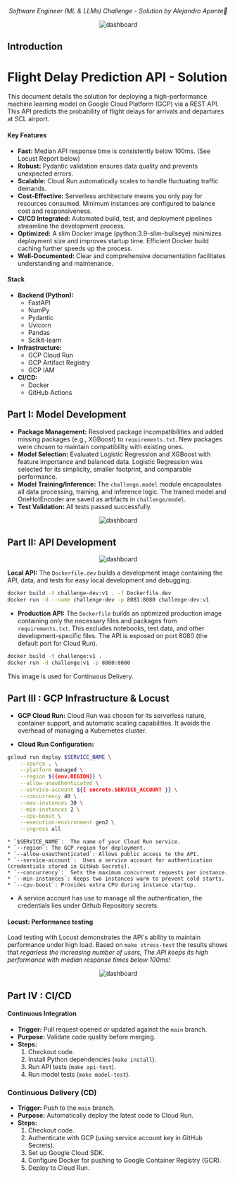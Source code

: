 <p align="center">
  <i align="center">Software Engineer (ML & LLMs) Challenge
  - Solution by Alejandro Aponte🚀</i>
</p>


<p align="center">
    <img src="https://github.com/user-attachments/assets/9e9a155b-6cf4-4604-974c-4657eaf0265c" alt="dashboard"/>
</p>


## Introduction

# Flight Delay Prediction API - Solution

This document details the solution for deploying a high-performance machine learning model on Google Cloud Platform (GCP) via a REST API. This API predicts the probability of flight delays for arrivals and departures at SCL airport.


#### Key Features

* **Fast:**  Median API response time is consistently below 100ms. (See Locust Report below)
* **Robust:**  Pydantic validation ensures data quality and prevents unexpected errors.
* **Scalable:** Cloud Run automatically scales to handle fluctuating traffic demands.
* **Cost-Effective:** Serverless architecture means you only pay for resources consumed. Minimum instances are configured to balance cost and responsiveness.
* **CI/CD Integrated:** Automated build, test, and deployment pipelines streamline the development process.
* **Optimized:** A slim Docker image (python:3.9-slim-bullseye) minimizes deployment size and improves startup time.  Efficient Docker build caching further speeds up the process.
* **Well-Documented:** Clear and comprehensive documentation facilitates understanding and maintenance.

#### Stack
* **Backend (Python):**
    * FastAPI
    * NumPy
    * Pydantic
    * Uvicorn
    * Pandas
    * Scikit-learn
* **Infrastructure:**
    * GCP Cloud Run
    * GCP Artifact Registry
    * GCP IAM
* **CI/CD:**
    * Docker
    * GitHub Actions

## Part I: Model Development

* **Package Management:** Resolved package incompatibilities and added missing packages (e.g., XGBoost) to `requirements.txt`.  New packages were chosen to maintain compatibility with existing ones.
* **Model Selection:** Evaluated Logistic Regression and XGBoost with feature importance and balanced data.  Logistic Regression was selected for its simplicity, smaller footprint, and comparable performance.
* **Model Training/Inference:**  The `challenge.model` module encapsulates all data processing, training, and inference logic.  The trained model and OneHotEncoder are saved as artifacts in `challenge/model`.
* **Test Validation:** All tests passed successfully.


<p align="center">
    <img src="https://github.com/user-attachments/assets/2f12a642-1c8a-4906-b001-62e55b375ecb" alt="dashboard"/>
</p>

## Part II: API Development

<p align="center">
    <img src="https://github.com/user-attachments/assets/b07da720-803e-4207-8ce9-1753ea66629d" alt="dashboard"/>
</p>


**Local API:** The `Dockerfile.dev` builds a development image containing the API, data, and tests for easy local development and debugging.

```bash
docker build -t challenge-dev:v1 . -f Dockerfile.dev
docker run -d --name challenge-dev -p 8081:8080 challenge-dev:v1
```

* **Production API:** The `Dockerfile` builds an optimized production image containing only the necessary files and packages from `requirements.txt`.  This excludes notebooks, test data, and other development-specific files. The API is exposed on port 8080 (the default port for Cloud Run).

```bash
docker build -t challenge:v1 .
docker run -d challenge:v1 -p 8080:8080
```

This image is used for Continuous Delivery.


## Part III : GCP Infrastructure & Locust


* **GCP Cloud Run:** Cloud Run was chosen for its serverless nature, container support, and automatic scaling capabilities.  It avoids the overhead of managing a Kubernetes cluster.

* **Cloud Run Configuration:**

```bash
gcloud run deploy $SERVICE_NAME \
    --source . \
    --platform managed \
    --region ${{env.REGION}} \
    --allow-unauthenticated \
    --service-account ${{ secrets.SERVICE_ACCOUNT }} \
    --concurrency 40 \
    --max-instances 30 \
    --min-instances 2 \
    --cpu-boost \
    --execution-environment gen2 \
    --ingress all
```

    * `$SERVICE_NAME`:  The name of your Cloud Run service.
    * `--region`: The GCP region for deployment.
    * `--allow-unauthenticated`: Allows public access to the API.
    * `--service-account`:  Uses a service account for authentication (credentials stored in GitHub Secrets).
    * `--concurrency`:  Sets the maximum concurrent requests per instance.
    * `--min-instances`: Keeps two instances warm to prevent cold starts.
    * `--cpu-boost`: Provides extra CPU during instance startup.

* A service account has use to manage all the authentication, the credentials lies under Github Repository secrets.


#### Locust: Performance testing

Load testing with Locust demonstrates the API's ability to maintain performance under high load. Based on `make stress-test` the results shows that *regarless the increasing number of users, The API keeps its high performance with median response times below 100ms!*

<p align="center">
    <img src="https://github.com/user-attachments/assets/f2dcc54f-5a8e-481e-86e7-c7e81024ef71" alt="dashboard"/>
</p>

## Part IV : CI/CD



#### **Continuous Integration**

* **Trigger:** Pull request opened or updated against the `main` branch.
* **Purpose:** Validate code quality before merging.
* **Steps:**
  1. Checkout code.
  2. Install Python dependencies (`make install`).
  3. Run API tests (`make api-test`).
  4. Run model tests (`make model-test`).

### Continuous Delivery (CD)

* **Trigger:** Push to the `main` branch.
* **Purpose:** Automatically deploy the latest code to Cloud Run.
* **Steps:**
  1. Checkout code.
  2. Authenticate with GCP (using service account key in GitHub Secrets).
  3. Set up Google Cloud SDK.
  4. Configure Docker for pushing to Google Container Registry (GCR).
  5. Deploy to Cloud Run.

